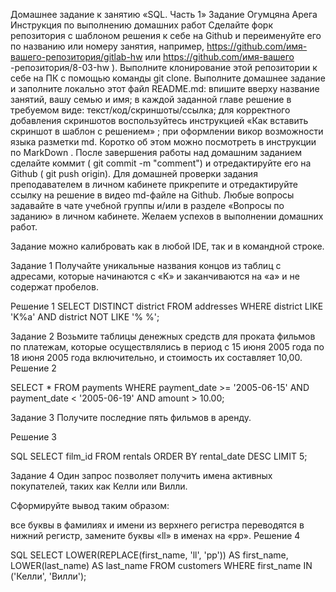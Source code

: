 Домашнее задание к занятию «SQL. Часть 1» Задание Огумцяна Арега 
Инструкция по выполнению домашних работ
Сделайте форк репозитория c шаблоном решения к себе на Github и переименуйте его по названию или номеру занятия, например, https://github.com/имя-вашего-репозитория/gitlab-hw или https://github.com/имя-вашего -репозитория/8-03-hw ).
Выполните клонирование этой репозитории к себе на ПК с помощью команды git clone.
Выполните домашнее задание и заполните локально этот файл README.md:
впишите вверху название занятий, вашу семью и имя;
в каждой заданной главе решение в требуемом виде: текст/код/скриншоты/ссылка;
для корректного добавления скриншотов воспользуйтесь инструкцией «Как вставить скриншот в шаблон с решением» ;
при оформлении викор возможности языка разметки md. Коротко об этом можно посмотреть в инструкции по MarkDown .
После завершения работы над домашним заданием сделайте коммит ( git commit -m "comment") и отредактируйте его на Github ( git push origin).
Для домашней проверки задания преподавателем в личном кабинете прикрепите и отредактируйте ссылку на решение в видео md-файле на Github.
Любые вопросы задавайте в чате учебной группы и/или в разделе «Вопросы по заданию» в личном кабинете.
Желаем успехов в выполнении домашних работ.

Задание можно калибровать как в любой IDE, так и в командной строке.

Задание 1
Получайте уникальные названия концов из таблиц с адресами, которые начинаются с «K» и заканчиваются на «a» и не содержат пробелов.

Решение 1
SELECT DISTINCT district
FROM addresses
WHERE district LIKE 'K%a'
  AND district NOT LIKE '% %';

Задание 2
Возьмите таблицы денежных средств для проката фильмов по платежам, которые осуществлялись в период с 15 июня 2005 года по 18 июня 2005 года включительно, и стоимость их составляет 10,00.
Решение 2

SELECT *
FROM payments
WHERE payment_date >= '2005-06-15'
  AND payment_date < '2005-06-19'
  AND amount > 10.00;

Задание 3
Получите последние пять фильмов в аренду.

Решение 3

SQL
SELECT film_id
FROM rentals
ORDER BY rental_date DESC
LIMIT 5;

Задание 4
Один запрос позволяет получить имена активных покупателей, таких как Келли или Вилли.

Сформируйте вывод таким образом:

все буквы в фамилиях и имени из верхнего регистра переводятся в нижний регистр,
замените буквы «ll» в именах на «pp».
Решение 4

SQL
SELECT LOWER(REPLACE(first_name, 'll', 'pp')) AS first_name,
       LOWER(last_name) AS last_name
FROM customers
WHERE first_name IN ('Келли', 'Вилли');
